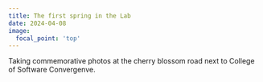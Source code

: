 ```yaml
---
title: The first spring in the Lab
date: 2024-04-08
image:
  focal_point: 'top'
---
```


Taking commemorative photos at the cherry blossom road next to College of Software Convergenve.